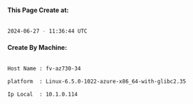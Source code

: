 
   
#### This Page Create at:

```bash

2024-06-27 - 11:36:44 UTC

```

#### Create By Machine:

```bash

Host Name : fv-az730-34

platform  : Linux-6.5.0-1022-azure-x86_64-with-glibc2.35

Ip Local  : 10.1.0.114

```

